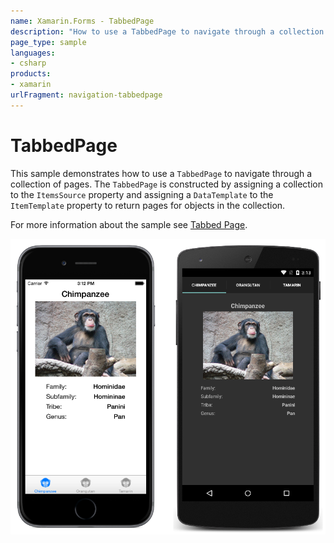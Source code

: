 ```yaml
---
name: Xamarin.Forms - TabbedPage
description: "How to use a TabbedPage to navigate through a collection of pages (navigation)"
page_type: sample
languages:
- csharp
products:
- xamarin
urlFragment: navigation-tabbedpage
---
```

# TabbedPage

This sample demonstrates how to use a `TabbedPage` to navigate through a collection of pages. The `TabbedPage` is constructed by assigning a collection to the `ItemsSource` property and assigning a `DataTemplate` to the `ItemTemplate` property to return pages for objects in the collection.

For more information about the sample see [Tabbed Page](https://docs.microsoft.com/xamarin/xamarin-forms/app-fundamentals/navigation/tabbed-page/).

![TabbedPage application screenshot](Screenshots/01All.png "TabbedPage application screenshot")

